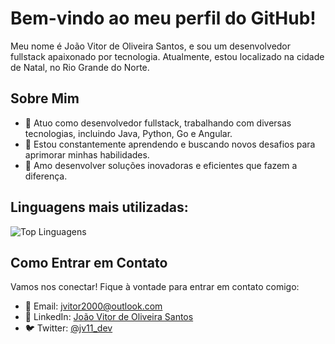 # Bem-vindo ao meu perfil do GitHub!

Meu nome é João Vitor de Oliveira Santos, e sou um desenvolvedor fullstack apaixonado por tecnologia. Atualmente, estou localizado na cidade de Natal, no Rio Grande do Norte.

## Sobre Mim

- 💼 Atuo como desenvolvedor fullstack, trabalhando com diversas tecnologias, incluindo Java, Python, Go e Angular.
- 🌱 Estou constantemente aprendendo e buscando novos desafios para aprimorar minhas habilidades.
- 🚀 Amo desenvolver soluções inovadoras e eficientes que fazem a diferença.

## Linguagens mais utilizadas:

![Top Linguagens](https://github-readme-stats.vercel.app/api/top-langs/?username=JVitoroliv3ira&layout=compact&hide=html,css&theme=radical)

## Como Entrar em Contato

Vamos nos conectar! Fique à vontade para entrar em contato comigo:

- 📧 Email: jvitor2000@outlook.com
- 💼 LinkedIn: [João Vitor de Oliveira Santos](https://www.linkedin.com/in/jo%C3%A3o-oliveira-96194124b/)
- 🐦 Twitter: [@jv11_dev](https://twitter.com/jv11_dev)


